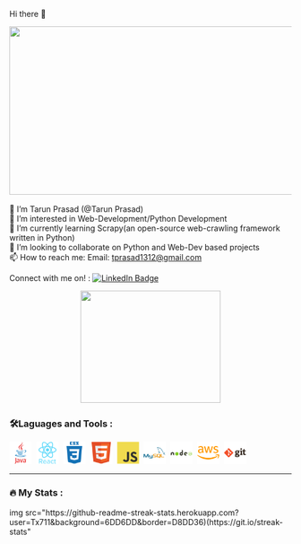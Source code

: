  Hi there 👋
 <div align="center">
  <img src="https://media.giphy.com/media/dWesBcTLavkZuG35MI/giphy.gif" width="600" height="300"/>
</div>

👋 I’m Tarun Prasad (@Tarun Prasad)
<br>
👀 I’m interested in Web-Development/Python Development
<br>
🌱 I’m currently learning Scrapy(an open-source web-crawling framework written in Python)
<br>
💞️ I’m looking to collaborate on Python and Web-Dev based projects
<br>
📫 How to reach me: Email: tprasad1312@gmail.com 

<p> Connect with me on! :
 <a href="https://www.linkedin.com/in/tarun-prasad-bb98b4209">
  <img src="https://badgen.net/badge/LinkedIN/TarunPrasad/cyan" alt="LinkedIn Badge"/>
 </a>
 </p>
 
 <div id="header" align="center">
  <img src="https://media.giphy.com/media/Jz7eUZut4DSl04bz2q/giphy.gif"  height ="200" width="250"/>
</div>
 
 ### 🛠️Laguages and Tools :
 
 <div>
  <img src="https://github.com/devicons/devicon/blob/master/icons/java/java-original-wordmark.svg" title="Java" alt="Java" width="40" height="40"/>&nbsp;
  <img src="https://github.com/devicons/devicon/blob/master/icons/react/react-original-wordmark.svg" title="React" alt="React" width="40" height="40"/>&nbsp;
  <img src="https://github.com/devicons/devicon/blob/master/icons/css3/css3-plain-wordmark.svg"  title="CSS3" alt="CSS" width="40" height="40"/>&nbsp;
  <img src="https://github.com/devicons/devicon/blob/master/icons/html5/html5-original.svg" title="HTML5" alt="HTML" width="40" height="40"/>&nbsp;
  <img src="https://github.com/devicons/devicon/blob/master/icons/javascript/javascript-original.svg" title="JavaScript" alt="JavaScript" width="40" height="40"/>&nbsp;
  <img src="https://github.com/devicons/devicon/blob/master/icons/mysql/mysql-original-wordmark.svg" title="MySQL"  alt="MySQL" width="40" height="40"/>&nbsp;
  <img src="https://github.com/devicons/devicon/blob/master/icons/nodejs/nodejs-original-wordmark.svg" title="NodeJS" alt="NodeJS" width="40" height="40"/>&nbsp;
  <img src="https://github.com/devicons/devicon/blob/master/icons/amazonwebservices/amazonwebservices-plain-wordmark.svg" title="AWS" alt="AWS" width="40" height="40"/>&nbsp;
  <img src="https://github.com/devicons/devicon/blob/master/icons/git/git-original-wordmark.svg" title="Git" **alt="Git" width="40" height="40"/>
</div>

---

### :fire: My Stats :

<div>
 img src="https://github-readme-streak-stats.herokuapp.com?user=Tx711&background=6DD6DD&border=D8DD36)(https://git.io/streak-stats"
 </div>
